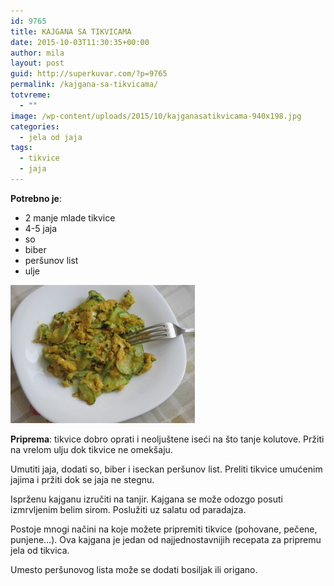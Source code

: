 ```yaml
---
id: 9765
title: KAJGANA SA TIKVICAMA
date: 2015-10-03T11:30:35+00:00
author: mila
layout: post
guid: http://superkuvar.com/?p=9765
permalink: /kajgana-sa-tikvicama/
totvreme:
  - ""
image: /wp-content/uploads/2015/10/kajganasatikvicama-940x198.jpg
categories:
  - jela od jaja
tags:
  - tikvice
  - jaja
---
```

**Potrebno je**:  
* 2 manje mlade tikvice  
* 4-5 jaja  
* so  
* biber  
* peršunov list  
* ulje

![<img class="alignnone size-medium wp-image-9766" src="/wp-content/uploads/2015/10/kajganasatikvicama-1024x768.jpg" alt="kajganasatikvicama" width="300" height="225" />](/wp-content/uploads/2015/10/kajganasatikvicama-e1443871098358.jpg)

**Priprema**: tikvice dobro oprati i neoljuštene iseći na što tanje kolutove. Pržiti na vrelom ulju dok tikvice ne omekšaju.

Umutiti jaja, dodati so, biber i iseckan peršunov list. Preliti tikvice umućenim jajima i pržiti dok se jaja ne stegnu.

Isprženu kajganu izručiti na tanjir. Kajgana se može odozgo posuti izmrvljenim belim sirom. Poslužiti uz salatu od paradajza.

Postoje mnogi načini na koje možete pripremiti tikvice (pohovane, pečene, punjene&#8230;). Ova kajgana je jedan od najjednostavnijih recepata za pripremu jela od tikvica.

Umesto peršunovog lista može se dodati bosiljak ili origano.

&nbsp;